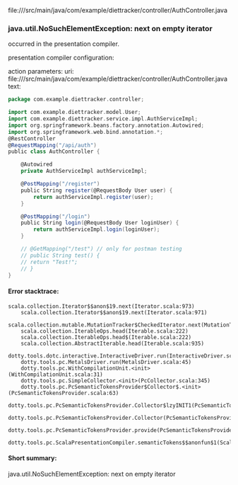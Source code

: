 file://<WORKSPACE>/src/main/java/com/example/diettracker/controller/AuthController.java
### java.util.NoSuchElementException: next on empty iterator

occurred in the presentation compiler.

presentation compiler configuration:


action parameters:
uri: file://<WORKSPACE>/src/main/java/com/example/diettracker/controller/AuthController.java
text:
```scala
package com.example.diettracker.controller;

import com.example.diettracker.model.User;
import com.example.diettracker.service.impl.AuthServiceImpl;
import org.springframework.beans.factory.annotation.Autowired;
import org.springframework.web.bind.annotation.*;
@RestController
@RequestMapping("/api/auth")
public class AuthController {

    @Autowired
    private AuthServiceImpl authServiceImpl;

    @PostMapping("/register")
    public String register(@RequestBody User user) {
        return authServiceImpl.register(user);
    }

    @PostMapping("/login")
    public String login(@RequestBody User loginUser) {
        return authServiceImpl.login(loginUser);
    }

    // @GetMapping("/test") // only for postman testing
    // public String test() {
    // return "Test!";
    // }
}

```



#### Error stacktrace:

```
scala.collection.Iterator$$anon$19.next(Iterator.scala:973)
	scala.collection.Iterator$$anon$19.next(Iterator.scala:971)
	scala.collection.mutable.MutationTracker$CheckedIterator.next(MutationTracker.scala:76)
	scala.collection.IterableOps.head(Iterable.scala:222)
	scala.collection.IterableOps.head$(Iterable.scala:222)
	scala.collection.AbstractIterable.head(Iterable.scala:935)
	dotty.tools.dotc.interactive.InteractiveDriver.run(InteractiveDriver.scala:164)
	dotty.tools.pc.MetalsDriver.run(MetalsDriver.scala:45)
	dotty.tools.pc.WithCompilationUnit.<init>(WithCompilationUnit.scala:31)
	dotty.tools.pc.SimpleCollector.<init>(PcCollector.scala:345)
	dotty.tools.pc.PcSemanticTokensProvider$Collector$.<init>(PcSemanticTokensProvider.scala:63)
	dotty.tools.pc.PcSemanticTokensProvider.Collector$lzyINIT1(PcSemanticTokensProvider.scala:63)
	dotty.tools.pc.PcSemanticTokensProvider.Collector(PcSemanticTokensProvider.scala:63)
	dotty.tools.pc.PcSemanticTokensProvider.provide(PcSemanticTokensProvider.scala:88)
	dotty.tools.pc.ScalaPresentationCompiler.semanticTokens$$anonfun$1(ScalaPresentationCompiler.scala:109)
```
#### Short summary: 

java.util.NoSuchElementException: next on empty iterator